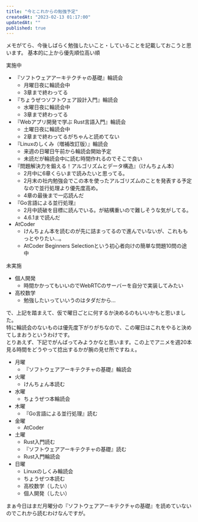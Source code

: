 ```yaml
---
title: "今とこれからの勉強予定"
createdAt: "2023-02-13 01:17:00"
updatedAt: ""
published: true
---
```


メモがてら、今後しばらく勉強したいこと・していることを記載しておこうと思います。
基本的に上から優先順位高い順

実施中

- 『ソフトウェアアーキテクチャの基礎』輪読会
    - 月曜日夜に輪読会中
    - 3章まで終わってる
- 『ちょうぜつソフトウェア設計入門』輪読会
    - 水曜日夜に輪読会中
    - 3章まで終わってる
- 『Webアプリ開発で学ぶ Rust言語入門』輪読会
    - 土曜日夜に輪読会中
    - 2章まで終わってるがちゃんと読めてない
- 『Linuxのしくみ（増補改訂版）』輪読会
    - 来週の日曜日午前から輪読会開始予定
    - 未読だが輪読会中に読む時間作れるのでそこで良い
- 『問題解決力を鍛える！アルゴリズムとデータ構造』（けんちょん本）
    - 2月中に6章くらいまで読みたいと思ってる。
    - 2月末の社内勉強会でこの本を使ったアルゴリズムのことを発表する予定なので並行処理より優先度高め。
    - 4章の最後まで一応読んだ
- 『Go言語による並行処理』
    - 2月中読破を目標に読んでいる。が結構重いので難しそうな気がしてる。
    - 4.6.1まで読んだ
- AtCoder
    - けんちょん本を読むのが先に詰まってるので進んでいないが、これももっとやりたい...。
    - AtCoder Beginners Selectionという初心者向けの簡単な問題10問の途中

未実施

- 個人開発
    - 時間かかってもいいのでWebRTCのサーバーを自分で実装してみたい
- 高校数学
    - 勉強したいっていいうのはタダだから...

で、上記を踏まえて、仮で曜日ごとに何するか決めるのもいいかもと思いました。<br>
特に輪読会のないものは優先度下がりがちなので、この曜日はこれをやると決めてしまおうというわけです。<br>
とりあえず、下記でがんばってみようかなと思います。この上でアニメを週20本見る時間をどうやって捻出するかが腕の見せ所ですねぇ。

- 月曜
    - 『ソフトウェアアーキテクチャの基礎』輪読会
- 火曜
    - けんちょん本読む
- 水曜
    - ちょうぜつ本輪読会
- 木曜
    - 『Go言語による並行処理』読む
- 金曜
    - AtCoder
- 土曜
    - Rust入門読む
    - 『ソフトウェアアーキテクチャの基礎』読む
    - Rust入門輪読会
- 日曜
    - Linuxのしくみ輪読会
    - ちょうぜつ本読む
    - 高校数学（したい）
    - 個人開発（したい）

まぁ今日はまだ月曜分の『ソフトウェアアーキテクチャの基礎』を読めていないのでこれから読むわけなんですが。
